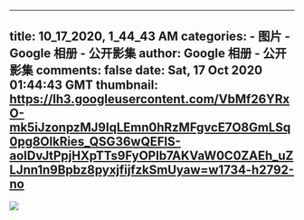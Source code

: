 
---
title: 10_17_2020, 1_44_43 AM
categories: 
    - 图片
    - Google 相册 - 公开影集
author: Google 相册 - 公开影集
comments: false
date: Sat, 17 Oct 2020 01:44:43 GMT
thumbnail: https://lh3.googleusercontent.com/VbMf26YRxO-mk5iJzonpzMJ9IqLEmn0hRzMFgvcE7O8GmLSq0pg8OlkRies_QSG36wQEFlS-aoIDvJtPpjHXpTTs9FyOPlb7AKVaW0C0ZAEh_uZLJnn1n9Bpbz8pyxjfijfzkSmUyaw=w1734-h2792-no
---

<div>   
<img src="https://lh3.googleusercontent.com/VbMf26YRxO-mk5iJzonpzMJ9IqLEmn0hRzMFgvcE7O8GmLSq0pg8OlkRies_QSG36wQEFlS-aoIDvJtPpjHXpTTs9FyOPlb7AKVaW0C0ZAEh_uZLJnn1n9Bpbz8pyxjfijfzkSmUyaw=w1734-h2792-no" style="max-width: 100%;" referrerpolicy="no-referrer">  
</div>
            